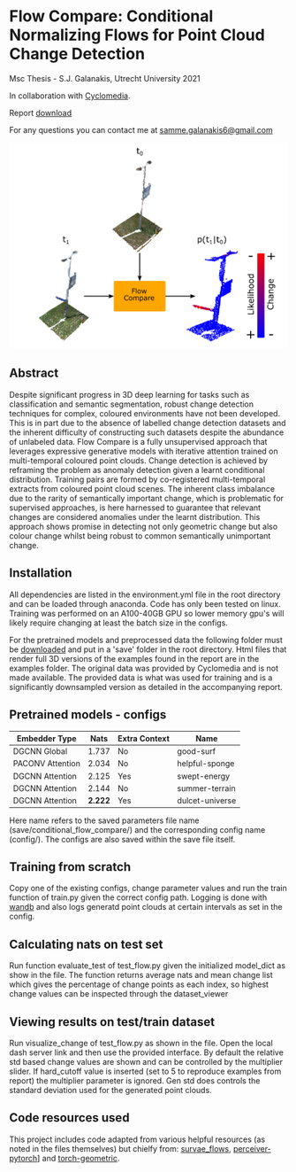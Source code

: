 # Flow Compare: Conditional Normalizing Flows for Point Cloud Change Detection

Msc Thesis - S.J. Galanakis, Utrecht University 2021

In collaboration with [Cyclomedia](https://www.cyclomedia.com/en).

Report [download](https://dspace.library.uu.nl/handle/1874/404960)


For any questions you can contact me at [samme.galanakis6@gmail.com](mailto:samme.galanakis6@gmail.com)

![Flow Compare Poster](./poster.png)
<!-- <img src="./poster_svg.svg"> -->



## Abstract

Despite significant progress in 3D deep learning for tasks such as classification and semantic segmentation, robust change detection techniques for complex, coloured environments have not been developed.
This is in part due to the absence of labelled change detection datasets
and the inherent difficulty of constructing such datasets despite the
abundance of unlabeled data. Flow Compare is a fully unsupervised
approach that leverages expressive generative models with iterative
attention trained on multi-temporal coloured point clouds. Change
detection is achieved by reframing the problem as anomaly detection given a learnt conditional distribution. Training pairs are formed
by co-registered multi-temporal extracts from coloured point cloud
scenes. The inherent class imbalance due to the rarity of semantically
important change, which is problematic for supervised approaches,
is here harnessed to guarantee that relevant changes are considered
anomalies under the learnt distribution. This approach shows promise
in detecting not only geometric change but also colour change whilst
being robust to common semantically unimportant change.

## Installation


All dependencies are listed in the environment.yml file in the root directory and can be loaded through anaconda. Code has only been tested on linux.
Training was performed on an A100-40GB GPU so lower memory gpu's will likely require changing at least the batch size in the configs.

For the pretrained models and preprocessed data the following folder must be [downloaded](https://drive.google.com/drive/folders/1nF8r-ij3aJ-MQGxJa7b3mrcjofDq40LU?usp=sharing) and put in a 'save' folder in the root directory. Html files that render full 3D versions of the examples
found in the report are in the examples folder.
The original data was provided by Cyclomedia and is not made available. The provided data is what was used for training and is a significantly downsampled version as detailed in the accompanying report.


## Pretrained models - configs



| Embedder Type     | Nats | Extra Context | Name |
| -------------     | ------------- | ------------- | ------------- |
| DGCNN Global      |  1.737  |No  |good-surf |
| PACONV Attention  |  2.034  |No  |helpful-sponge  |
| DGCNN Attention   | 2.125   |Yes  |swept-energy  |
| DGCNN Attention   |2.144    |No  |summer-terrain  |
| DGCNN Attention   |**2.222**   |Yes  |dulcet-universe  |

Here name refers to the saved parameters file name (save/conditional_flow_compare/) and the corresponding config name (config/). The configs are also saved within the save file itself. 



## Training from scratch

Copy one of the existing configs, change parameter values and run the train function of train.py given the correct config path. Logging is done with [wandb](https://wandb.ai/) and also logs generatd point clouds at certain intervals as set in the config.



## Calculating nats on test set
Run function evaluate_test of test_flow.py given the initialized model_dict as show in the file. The function returns average nats and mean change list which gives the percentage of change points as each index, so highest change values can be inspected through the dataset_viewer

## Viewing results on test/train dataset

Run visualize_change of test_flow.py as shown in the file. Open the local dash server link and then use the provided interface. By default the relative std based change values are shown and can be controlled by the multiplier slider.
If hard_cutoff value is inserted (set to 5 to reproduce examples from report) the multiplier parameter is ignored. Gen std does controls the standard deviation used for the generated point clouds.


## Code resources used

This project includes code adapted from various helpful resources (as noted in the files themselves) but chielfy from: [survae_flows](https://github.com/didriknielsen/survae_flows/), [perceiver-pytorch](https://github.com/lucidrains/perceiver-pytorch)] and [torch-geometric](https://github.com/rusty1s/pytorch_geometric).